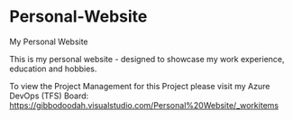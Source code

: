 # Personal-Website

My Personal Website

This is my personal website - designed to showcase my work experience, education and hobbies.

To view the Project Management for this Project please visit my Azure DevOps (TFS) Board: https://gibbodoodah.visualstudio.com/Personal%20Website/_workitems
